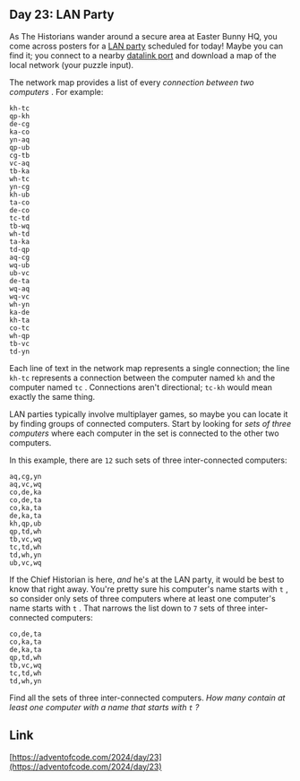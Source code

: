 ## Day 23: LAN Party

As The Historians wander around a secure area at Easter Bunny HQ, you come across posters for a [LAN party](https://en.wikipedia.org/wiki/LAN_party) scheduled for today! Maybe you can find it; you connect to a nearby [datalink port](/2016/day/9) and download a map of the local network (your puzzle input).

The network map provides a list of every _connection between two computers_ . For example:

```
kh-tc
qp-kh
de-cg
ka-co
yn-aq
qp-ub
cg-tb
vc-aq
tb-ka
wh-tc
yn-cg
kh-ub
ta-co
de-co
tc-td
tb-wq
wh-td
ta-ka
td-qp
aq-cg
wq-ub
ub-vc
de-ta
wq-aq
wq-vc
wh-yn
ka-de
kh-ta
co-tc
wh-qp
tb-vc
td-yn
```

Each line of text in the network map represents a single connection; the line `kh-tc` represents a connection between the computer named `kh` and the computer named `tc` . Connections aren't directional; `tc-kh` would mean exactly the same thing.

LAN parties typically involve multiplayer games, so maybe you can locate it by finding groups of connected computers. Start by looking for _sets of three computers_ where each computer in the set is connected to the other two computers.

In this example, there are `12` such sets of three inter-connected computers:

```
aq,cg,yn
aq,vc,wq
co,de,ka
co,de,ta
co,ka,ta
de,ka,ta
kh,qp,ub
qp,td,wh
tb,vc,wq
tc,td,wh
td,wh,yn
ub,vc,wq
```

If the Chief Historian is here, _and_ he's at the LAN party, it would be best to know that right away. You're pretty sure his computer's name starts with `t` , so consider only sets of three computers where at least one computer's name starts with `t` . That narrows the list down to `7` sets of three inter-connected computers:

```
co,de,ta
co,ka,ta
de,ka,ta
qp,td,wh
tb,vc,wq
tc,td,wh
td,wh,yn
```

Find all the sets of three inter-connected computers. _How many contain at least one computer with a name that starts with `t` ?_

## Link

[https://adventofcode.com/2024/day/23](https://adventofcode.com/2024/day/23)
